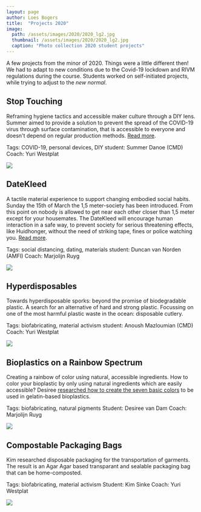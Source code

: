```yaml
---
layout: page
author: Loes Bogers
title:  "Projects 2020"
image: 
  path: /assets/images/2020/2020_lg2.jpg
  thumbnail: /assets/images/2020/2020_lg2.jpg
  caption: "Photo collection 2020 student projects"
---
```

A few projects from the minor of 2020. Things were a little different then! We had to adapt to new conditions due to the Covid-19 lockdown and RIVM regulations during the course. Students worked on self-initiated projects, while trying to adjust to the *new normal*. 


## Stop Touching

Reframing hygiene tactics and accessible maker culture through a DIY lens. Summer aimed to provide a solution to prevent the spread of the COVID-19 virus through surface contamination, that is accessible to everyone and doesn't depend on regular production methods. [Read more](http://summerdanoe.nl/projects/grabber.html).

Tags: COVID-19, personal devices, DIY
student: Summer Danoe (CMD)
Coach: Yuri Westplat

![](../../assets/images/2020/summer1.jpg)

## DateKleed

A tactile material experience to support changing embodied social habits. Sunday the 15th of March the 1,5 meter-society has been introduced. From this point on nobody is allowed to get near each other closer than 1,5 meter except for your housemates. The DateKleed will encourage human interaction in a safe way, to prevent society for serious threatening effects, like Huidhonger, without the need of striking tape, fines or police watching you. [Read more](https://duncanvannorden.com/makerslab-datekleed).

Tags: social distancing, dating, materials
student: Duncan van Norden (AMFI)
Coach: Marjolijn Ruyg

![](../../assets/images/2020/duncan1.jpg)

## Hyperdisposables

Towards hyperdisposable sporks: beyond the promise of biodegradable plastic. A search for an alternative of hard and strong plastic. Focussing on one of the most harmful plastic waste in the ocean: disposable cutlery.

Tags: biofabricating, material activism
student: Anoush Mazloumian (CMD)
Coach: Yuri Westplat

![](../../assets/images/2020/anoush1.jpg)
	
## Bioplastics on a Rainbow Spectrum
Creating a rainbow of color using natural, accessible ingredients. How to color your bioplastic by only using natural ingredients which are easily accessible? Desiree [researched how to create the seven basic colors](https://desiree-van-dam-1.jimdosite.com/) to be used in gelatin-based bioplastics.

Tags: biofabricating, natural pigments
Student: Desiree van Dam
Coach: Marjolijn Ruyg

![](../../assets/images/2020/desiree.jpg)

## Compostable Packaging Bags

Kim researched disposable packaging for the transportation of garments. The result is an Agar Agar based transparant and sealable packaging bag that can be home-composted.

Tags: biofabricating, material activism
Student: Kim Sinke
Coach: Yuri Westplat

![](../../assets/images/2020/kim.jpg)


